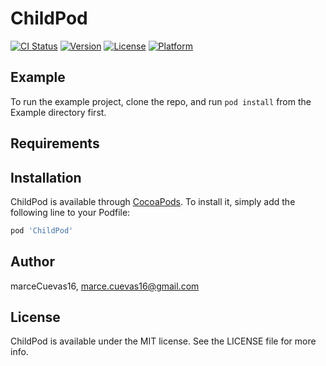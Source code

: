 # ChildPod

[![CI Status](https://img.shields.io/travis/marceCuevas16/ChildPod.svg?style=flat)](https://travis-ci.org/marceCuevas16/ChildPod)
[![Version](https://img.shields.io/cocoapods/v/ChildPod.svg?style=flat)](https://cocoapods.org/pods/ChildPod)
[![License](https://img.shields.io/cocoapods/l/ChildPod.svg?style=flat)](https://cocoapods.org/pods/ChildPod)
[![Platform](https://img.shields.io/cocoapods/p/ChildPod.svg?style=flat)](https://cocoapods.org/pods/ChildPod)

## Example

To run the example project, clone the repo, and run `pod install` from the Example directory first.

## Requirements

## Installation

ChildPod is available through [CocoaPods](https://cocoapods.org). To install
it, simply add the following line to your Podfile:

```ruby
pod 'ChildPod'
```

## Author

marceCuevas16, marce.cuevas16@gmail.com

## License

ChildPod is available under the MIT license. See the LICENSE file for more info.
